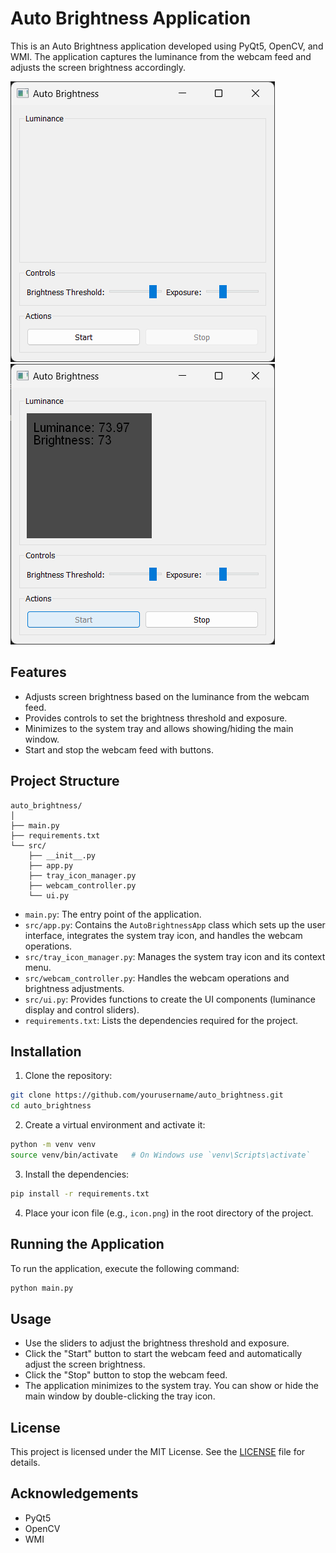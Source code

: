 # Auto Brightness Application

This is an Auto Brightness application developed using PyQt5, OpenCV, and WMI. The application captures the luminance from the webcam feed and adjusts the screen brightness accordingly.

![Auto Brightness Application](images/image.png)
![alt text](images/image-1.png)

## Features

- Adjusts screen brightness based on the luminance from the webcam feed.
- Provides controls to set the brightness threshold and exposure.
- Minimizes to the system tray and allows showing/hiding the main window.
- Start and stop the webcam feed with buttons.

## Project Structure

```
auto_brightness/
│
├── main.py
├── requirements.txt
└── src/
    ├── __init__.py
    ├── app.py
    ├── tray_icon_manager.py
    ├── webcam_controller.py
    └── ui.py
```

- `main.py`: The entry point of the application.
- `src/app.py`: Contains the `AutoBrightnessApp` class which sets up the user interface, integrates the system tray icon, and handles the webcam operations.
- `src/tray_icon_manager.py`: Manages the system tray icon and its context menu.
- `src/webcam_controller.py`: Handles the webcam operations and brightness adjustments.
- `src/ui.py`: Provides functions to create the UI components (luminance display and control sliders).
- `requirements.txt`: Lists the dependencies required for the project.

## Installation

1. Clone the repository:

```bash
git clone https://github.com/yourusername/auto_brightness.git
cd auto_brightness
```

2. Create a virtual environment and activate it:

```bash
python -m venv venv
source venv/bin/activate   # On Windows use `venv\Scripts\activate`
```

3. Install the dependencies:

```bash
pip install -r requirements.txt
```

4. Place your icon file (e.g., `icon.png`) in the root directory of the project.

## Running the Application

To run the application, execute the following command:

```bash
python main.py
```

## Usage

- Use the sliders to adjust the brightness threshold and exposure.
- Click the "Start" button to start the webcam feed and automatically adjust the screen brightness.
- Click the "Stop" button to stop the webcam feed.
- The application minimizes to the system tray. You can show or hide the main window by double-clicking the tray icon.

## License

This project is licensed under the MIT License. See the [LICENSE](LICENSE) file for details.

## Acknowledgements

- PyQt5
- OpenCV
- WMI
```